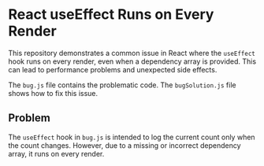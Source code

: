 # React useEffect Runs on Every Render

This repository demonstrates a common issue in React where the `useEffect` hook runs on every render, even when a dependency array is provided. This can lead to performance problems and unexpected side effects.

The `bug.js` file contains the problematic code. The `bugSolution.js` file shows how to fix this issue. 

## Problem
The `useEffect` hook in `bug.js` is intended to log the current count only when the count changes. However, due to a missing or incorrect dependency array, it runs on every render.
